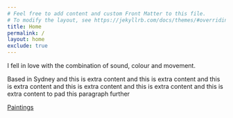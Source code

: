 ```yaml
---
# Feel free to add content and custom Front Matter to this file.
# To modify the layout, see https://jekyllrb.com/docs/themes/#overriding-theme-defaults
title: Home
permalink: /
layout: home
exclude: true
---
```


<p class="text-4xl font-extrabold font-darkergrotesque">I fell in love with the combination of sound, colour and movement.</p>
<p class="text-lg font-robotoslab">Based in Sydney and this is extra content and this is extra content and this is extra content and this is extra content and this is extra content and this is extra content to pad this paragraph further</p>
<div class="cta-container py-4">
  <a href="/paintings" class="p-4 w-full text-center font-bold bg-accent-yellow text-accent-black inline-block rounded-md hover:brightness-110 ease-in-out duration-200">Paintings</a>
</div>
